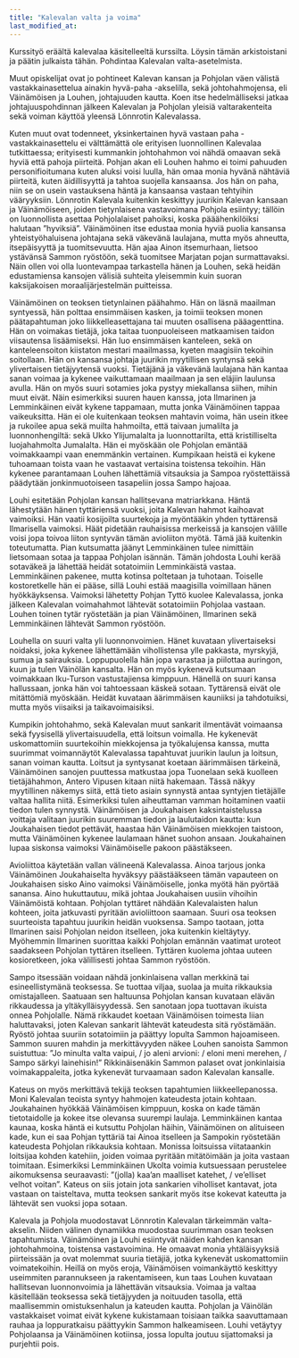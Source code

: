 ```yaml
---
title: "Kalevalan valta ja voima"
last_modified_at:
---
```


Kurssityö eräältä kalevalaa käsitelleeltä kurssilta. Löysin tämän arkistoistani ja päätin julkaista tähän. Pohdintaa Kalevalan valta-asetelmista.

Muut opiskelijat ovat jo pohtineet Kalevan kansan ja Pohjolan väen välistä vastakkainasettelua ainakin hyvä-paha -akselilla, sekä johtohahmojensa, eli Väinämöisen ja Louhen, johtajuuden kautta. Koen itse hedelmälliseksi jatkaa johtajuuspohdinnan jälkeen Kalevalan ja Pohjolan yleisiä valtarakenteita sekä voiman käyttöä yleensä Lönnrotin Kalevalassa. 

Kuten muut ovat todenneet, yksinkertainen hyvä vastaan paha -vastakkainasettelu ei välttämättä ole erityisen luonnollinen Kalevalaa tutkittaessa; erityisesti kummankin johtohahmon voi nähdä omaavan sekä hyviä että pahoja piirteitä. Pohjan akan eli Louhen hahmo ei toimi pahuuden personifioitumana kuten aluksi voisi luulla, hän omaa monia hyvänä nähtäviä piirteitä, kuten äidillisyyttä ja tahtoa suojella kansaansa. Jos hän on paha, niin se on usein vastauksena häntä ja kansaansa vastaan tehtyihin vääryyksiin. Lönnrotin Kalevala kuitenkin keskittyy juurikin Kalevan kansaan ja Väinämöiseen, joiden tietynlaisena vastavoimana Pohjola esiintyy; tällöin on luonnollista asettaa Pohjolalaiset pahoiksi, koska pääähenkilöiksi halutaan ”hyviksiä”. Väinämöinen itse edustaa monia hyviä puolia kansansa yhteistyöhaluisena johtajana sekä väkevänä laulajana, mutta myös ahneutta, itsepäisyyttä ja tuomitsevuutta. Hän ajaa Ainon itsemurhaan, lietsoo ystävänsä Sammon ryöstöön, sekä tuomitsee Marjatan pojan surmattavaksi. Näin ollen voi olla luontevampaa tarkastella hänen ja Louhen, sekä heidän edustamiensa kansojen välisiä suhteita yleisemmin kuin suoran kaksijakoisen moraalijärjestelmän puitteissa.

Väinämöinen on teoksen tietynlainen päähahmo. Hän on läsnä maailman syntyessä, hän polttaa ensimmäisen kasken, ja toimii teoksen monen päätapahtuman joko liikkelleasettajana tai muuten osallisena pääagenttina. Hän on voimakas tietäjä, joka taitaa tuonpuoleiseen matkaamisen taidon viisautensa lisäämiseksi. Hän luo ensimmäisen kanteleen, sekä on kanteleensoiton kiistaton mestari maailmassa, kyeten maagisiin tekoihin soitollaan. Hän on kansansa johtaja juurikin myytillisen syntynsä sekä ylivertaisen tietäjyytensä vuoksi. Tietäjänä ja väkevänä laulajana hän kantaa sanan voimaa ja kykenee vaikuttamaan maailmaan ja sen eläjiin laulunsa avulla. Hän on myös suuri sotamies joka pystyy miekallansa siihen, mihin muut eivät. Näin esimerkiksi suuren hauen kanssa, jota Ilmarinen ja Lemminkäinen eivät kykene tappamaan, mutta jonka Väinämöinen tappaa vaikeuksitta. Hän ei ole kuitenkaan teoksen mahtavin voima, hän usein itkee ja rukoilee apua sekä muilta hahmoilta, että taivaan jumalilta ja luonnonhengiltä: sekä Ukko Ylijumalalta ja luonnottarilta, että kristilliselta luojahahmolta Jumalalta. Hän ei myöskään ole Pohjolan emäntää voimakkaampi vaan enemmänkin vertainen. Kumpikaan heistä ei kykene tuhoamaan toista vaan he vastaavat vertaisina toistensa tekoihin. Hän kykenee parantamaan Louhen lähettämiä vitsauksia ja Sampoa ryöstettäissä päädytään jonkinmuotoiseen tasapeliin jossa Sampo hajoaa.

Louhi esitetään Pohjolan kansan hallitsevana matriarkkana. Häntä lähestytään hänen tyttäriensä vuoksi, joita Kalevan hahmot kaihoavat vaimoiksi. Hän vaatii kosijoilta suurtekoja ja myöntääkin yhden tyttärensä Ilmarisella vaimoksi. Häät pidetään rauhaisissa merkeissä ja kansojen välille voisi jopa toivoa liiton syntyvän tämän avioliiton myötä. Tämä jää kuitenkin toteutumatta. Pian kutsumatta jäänyt Lemminkäinen tulee nimittäin lietsomaan sotaa ja tappaa Pohjolan isännän. Tämän johdosta Louhi kerää sotaväkeä ja lähettää heidät sotatoimiin Lemminkäistä vastaa. Lemminkäinen pakenee, mutta kotinsa poltetaan ja tuhotaan. Toiselle kostoretkelle hän ei pääse, sillä Louhi estää maagisilla voimillaan hänen hyökkäyksensa. Vaimoksi lähetetty Pohjan Tyttö kuolee Kalevalassa, jonka jälkeen Kalevalan voimahahmot lähtevät sotatoimiin Pohjolaa vastaan. Louhen toinen tytär ryöstetään ja pian Väinämöinen, Ilmarinen sekä Lemminkäinen lähtevät Sammon ryöstöön.

Louhella on suuri valta yli luonnonvoimien. Hänet kuvataan ylivertaiseksi noidaksi, joka kykenee lähettämään vihollistensa ylle pakkasta, myrskyjä, sumua ja sairauksia. Loppupuolella hän jopa varastaa ja piilottaa auringon, kuun ja tulen Väinölän kansalta. Hän on myös kykenevä kutsumaan voimakkaan Iku-Turson vastustajiensa kimppuun. Hänellä on suuri kansa hallussaan, jonka hän voi tahtoessaan käskeä sotaan. Tyttärensä eivät ole mitättömiä myöskään. Heidät kuvataan äärimmäisen kauniiksi ja tahdotuiksi, mutta myös viisaiksi ja taikavoimaisiksi.

Kumpikin johtohahmo, sekä Kalevalan muut sankarit ilmentävät voimaansa sekä fyysisellä ylivertaisuudella, että loitsun voimalla. He kykenevät uskomattomiin suurtekoihin miekkojensa ja työkalujensa kanssa, mutta suurimmat voimannäytöt Kalevalassa tapahtuvat juurikin laulun ja loitsun, sanan voiman kautta. Loitsut ja syntysanat koetaan äärimmäisen tärkeinä, Väinämöinen sanojen puuttessa matkustaa jopa Tuonelaan sekä kuolleen tietäjähahmon, Antero Vipusen kitaan niitä hakemaan. Tässä näkyy myytillinen näkemys siitä, että tieto asiain synnystä antaa syntyjen tietäjälle valtaa hallita niitä. Esimerkiksi tulen aiheuttaman vamman hoitaminen vaatii tiedon tulen synnystä. Väinämöisen ja Joukahaisen kaksintaistelussa voittaja valitaan juurikin suuremman tiedon ja laulutaidon kautta: kun Joukahaisen tiedot pettävät, haastaa hän Väinämöisen miekkojen taistoon, mutta Väinämöinen kykenee laulamaan hänet suohon ansaan. Joukahainen lupaa siskonsa vaimoksi Väinämöiselle pakoon päästäkseen.

Avioliittoa käytetään vallan välineenä Kalevalassa. Ainoa tarjous jonka Väinämöinen Joukahaiselta hyväksyy päästääkseen tämän vapauteen on Joukahaisen sisko Aino vaimoksi Väinämöiselle, jonka myötä hän pyörtää sanansa. Aino hukuttautuu, mikä johtaa Joukahaisen uusiin vihoihin Väinämöistä kohtaan. Pohjolan tyttäret nähdään Kalevalaisten halun kohteen, joita jatkuvasti pyritään avioliittoon saamaan. Suuri osa teoksen suurteoista tapahtuu juurikin heidän vuoksensa. Sampo taotaan, jotta Ilmarinen saisi Pohjolan neidon itselleen, joka kuitenkin kieltäytyy. Myöhemmin Ilmarinen suorittaa kaikki Pohjolan emännän vaatimat uroteot saadakseen Pohjolan tyttären itselleen. Tyttären kuolema johtaa uuteen kosioretkeen, joka välillisesti johtaa Sammon ryöstöön.


Sampo itsessään voidaan nähdä jonkinlaisena vallan merkkinä tai esineellistymänä teoksessa. Se tuottaa viljaa, suolaa ja muita rikkauksia omistajalleen. Saatuaan sen haltuunsa Pohjolan kansan kuvataan elävän rikkaudessa ja yltäkylläisyydessä. Sen sanotaan jopa tuottavan ikuista onnea Pohjolalle. Nämä rikkaudet koetaan Väinämöisen toimesta liian haluttavaksi, joten Kalevan sankarit lähtevät  kateudesta sitä ryöstämään. Ryöstö johtaa suuriin sotatoimiin ja päättyy lopulta Sammon hajoamiseen. Sammon suuren mahdin ja merkittävyyden näkee Louhen sanoista Sammon suistuttua: ”Jo minulta valta vaipui, / jo aleni arvioni: / eloni meni merehen, / Sampo särkyi lainehisin!” Rikkinäisenäkin Sammon palaset ovat jonkinlaisia voimakappaleita, jotka kykenevät turvaamaan sadon Kalevalan kansalle.

Kateus on myös merkittävä tekijä teoksen tapahtumien liikkeellepanossa. Moni Kalevalan teoista syntyy hahmojen kateudesta jotain kohtaan. Joukahainen hyökkää Väinämöisen kimppuun, koska on kade tämän tietotaidolle ja kokee itse olevansa suurempi laulaja. Lemminkäinen kantaa kaunaa, koska häntä ei kutsuttu Pohjolan häihin, Väinämöinen on alituiseen kade, kun ei saa Pohjan tyttäriä tai Ainoa itselleen ja Sampokin ryöstetään kateudesta Pohjolan rikkauksia kohtaan. Monissa loitsuissa viitataankin loitsijaa kohden katehiin, joiden voimaa pyritään mitätöimään ja joita vastaan toimitaan. Esimerkiksi Lemminkäinen Ukolta voimia kutsuessaan perustelee aikomuksensa seuraavasti: ”(jolla) kaa’an maalliset katehet, / ve’elliset velhot voitan”. Kateus on siis jotain jota sankarien viholliset kantavat, jota vastaan on taisteltava, mutta teoksen sankarit myös itse kokevat kateutta ja lähtevät sen vuoksi jopa sotaan.

Kalevala ja Pohjola muodostavat Lönnrotin Kalevalan tärkeimmän valta-akselin. Niiden välinen dynamiikka muodostaa suurimman osan teoksen tapahtumista. Väinämöinen ja Louhi esiintyvät näiden kahden kansan johtohahmoina, toistensa vastavoimina. He omaavat monia yhtäläisyyksiä piirteissään ja ovat molemmat suuria tietäjiä, jotka kykenevät uskomattomiin voimatekoihin. Heillä on myös eroja, Väinämöisen voimankäyttö keskittyy useimmiten parannukseen ja rakentamiseen, kun taas Louhen kuvataan hallitsevan luonnonvoimia ja lähettävän vitsauksia. Voimaa ja valtaa käsitellään teoksessa sekä tietäjyyden ja noituuden tasolla, että maallisemmin omistuksenhalun ja kateuden kautta. Pohjolan ja Väinölän vastakkaiset voimat eivät kykene kukistamaan toisiaan taikka saavuttamaan rauhaa ja loppuratkaisu päättyykin Sammon halkeamiseen. Louhi vetäytyy Pohjolaansa ja Väinämöinen kotiinsa, jossa lopulta joutuu sijattomaksi ja purjehtii pois.

<div id="aikamoinenkielitieteilijä" style="display:none">


_Nyárenor_ Palla Ear pella ea nór eressea yasse oi falastea hrestann almárea yasse lóti arivanimë sisilcalar tasse ilye noa réo nyéri haire nar Ai, mennien qui enta nyáre-nóre yallume ní tallo laume lendie ve lindo ullume ú rámato uin pole vile nánye lanyana er nausenen i háya pele mínan úvana Linde, vila tanna yasse síla nyárenor tanna yasse ninya arimelda larta vor linde, vila tanna síve lindo lintie nyara i nóvissenyassen ea, ná er se.
 _Satumaa_ Aavan meren tuolla puolen jossakin on maa missä onnen kaukorantaan laine liplattaa missä kukat kauneimmat luo aina loistettaan siellä huolet huomisen voi jäädä unholaan Oi jospa kerran sinne satumaahan käydä vois niin sieltä koskaan lähtisi en linnun lailla pois vaan siivetönnä en voi lentää vanki olen maan vain aatoksin mi kauas entää sinne käydä saan Lennä laulu sinne missä siintää satumaa sinne missä mua oma armain odottaa lennä laulu sinne lailla linnun liitävän kerro että aatoksissain on vain yksin hän 

</div>
